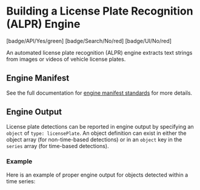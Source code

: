 # Building a License Plate Recognition (ALPR) Engine

[badge/API/Yes/green]
[badge/Search/No/red]
[badge/UI/No/red]

An automated license plate recognition (ALPR) engine extracts text strings from images or videos of vehicle license plates.

## Engine Manifest

<!-- TODO
All license plate recognition engines should specify the following parameters in their build manifest:

| Parameter | Value |
| --------- | ----- |
| `TODO` | `TODO` |
| `TODO` | `TODO` |

Here is a minimal example `manifest.json` that could apply to a license plate recognition engine:
-->

<!--TODO: Define [](manifest.example.json ':include :type=code json')-->

See the full documentation for [engine manifest standards](/developer/engines/standards/engine-manifest/) for more details.

<!-- ## Engine Input -->

<!-- TODO -->

## Engine Output

License plate detections can be reported in engine output by specifying an `object` of `type: licensePlate`.
An object definition can exist in either the object array (for non-time-based detections)
or in an `object` key in the `series` array (for time-based detections).

### Example

Here is an example of proper engine output for objects detected within a time series:

[](vtn-standard.example.json ':include :type=code json')

<!-- TODO: Add an example for objects outside a time series -->
